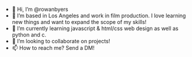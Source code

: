 - 👋 Hi, I’m @rowanbyers
- 👀 I’m based in Los Angeles and work in film production. I love learning new things and want to expand the scope of my skills!
- 🌱 I’m currently learning javascript & html/css web design as well as python and c.
- 💞️ I’m looking to collaborate on projects!
- 📫 How to reach me? Send a DM!

<!---
rowanbyers/rowanbyers is a ✨ special ✨ repository because its `README.md` (this file) appears on your GitHub profile.
You can click the Preview link to take a look at your changes.
--->
